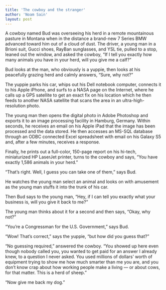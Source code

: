 ```yaml
---
title: 'The cowboy and the stranger'
author: 'Noam Sain'
layout: post
---
```


A cowboy named Bud was overseeing his herd in a remote mountainous pasture in Montana when in the distance a brand-new 7 Series BMW advanced toward him out of a cloud of dust. The driver, a young man in a Brioni suit, Gucci shoes, RayBan sunglasses, and YSL tie, pulled to a stop, leaned out the window, and asked the cowboy, “If I tell you exactly how many animals you have in your herd, will you give me a calf?”

Bud looks at the man, who obviously is a yuppie, then looks at his peacefully grazing herd and calmly answers, “Sure, why not?”

The yuppie parks his car, whips out his Dell notebook computer, connects it to his Apple iPhone, and surfs to a NASA page on the Internet, where he calls up a GPS satellite to get an exact fix on his location which he then feeds to another NASA satellite that scans the area in an ultra-high-resolution photo.

The young man then opens the digital photo in Adobe Photoshop and exports it to an image processing facility in Hamburg, Germany. Within seconds, he receives an email on his Apple iPad that the image has been processed and the data stored. He then accesses an MS-SQL database through an ODBC connected Excel spreadsheet with email on his Galaxy S5 and, after a few minutes, receives a response.

Finally, he prints out a full-color, 150-page report on his hi-tech, miniaturized HP LaserJet printer, turns to the cowboy and says, “You have exactly 1,586 animals in your herd.”

“That’s right. Well, I guess you can take one of them,” says Bud.

He watches the young man select an animal and looks on with amusement as the young man stuffs it into the trunk of his car.

Then Bud says to the young man, “Hey, if I can tell you exactly what your business is, will you give it back to me?”

The young man thinks about it for a second and then says, “Okay, why not?”

“You’re a Congressman for the U.S. Government,” says Bud.

“Wow! That’s correct,” says the yuppie, “but how did you guess that?”

“No guessing required,” answered the cowboy. “You showed up here even though nobody called you, you wanted to get paid for an answer I already knew, to a question I never asked. You used millions of dollars’ worth of equipment trying to show me how much smarter than me you are, and you don’t know crap about how working people make a living — or about cows, for that matter. This is a herd of sheep.”

“Now give me back my dog.”
